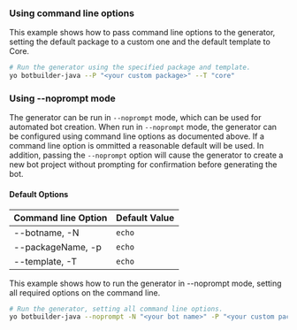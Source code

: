 <!-- Include under "Prerequisites" header after the "quickstart-java-create-bot.md" file include. in the file:
bot-builder-tutorial-create-basic-bot.md -->

### Using command line options

This example shows how to pass command line options to the generator, setting the default package to a custom one and the default template to Core.

```bash
# Run the generator using the specified package and template.
yo botbuilder-java --P "<your custom package>" --T "core"
```

### Using --noprompt mode

The generator can be run in `--noprompt` mode, which can be used for automated bot creation.  When run in `--noprompt` mode, the generator can be configured using command line options as documented above.  If a command line option is ommitted a reasonable default will be used.  In addition, passing the `--noprompt` option will cause the generator to create a new bot project without prompting for confirmation before generating the bot.

#### Default Options

| Command&nbsp;line&nbsp;Option  | Default Value |
| ------------------- | ----------- |
| --botname, -N     | `echo` |
| --packageName, -p | `echo` |
| --template, -T    | `echo` |

This example shows how to run the generator in --noprompt mode, setting all required options on the command line.

```bash
# Run the generator, setting all command line options.
yo botbuilder-java --noprompt -N "<your bot name>" -P "<your custom package>" -T "echo"
```